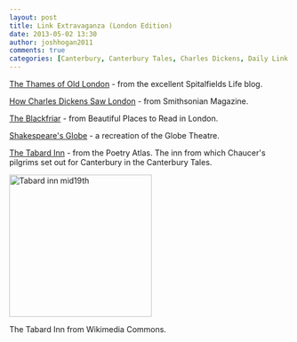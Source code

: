 ```yaml
---
layout: post
title: Link Extravaganza (London Edition)
date: 2013-05-02 13:30
author: joshhogan2011
comments: true
categories: [Canterbury, Canterbury Tales, Charles Dickens, Daily Link Shares, Geoffrey Chaucer, Globe Theatre, London, Spitalfields, The Tabard]
---
```

<a href="http://spitalfieldslife.com/2013/04/30/the-thames-of-old-london/" target="_blank">The Thames of Old London</a> - from the excellent Spitalfields Life blog.

<a href="http://www.smithsonianmag.com/travel/How-Charles-Dickens-Saw-London.html" target="_blank">How Charles Dickens Saw London</a> - from Smithsonian Magazine.

<a href="http://beautiful-reading.tumblr.com/post/43256833384/the-blackfriar" target="_blank">The Blackfriar</a> - from Beautiful Places to Read in London.

<a href="http://www.shakespearesglobe.com/" target="_blank">Shakespeare's Globe</a> - a recreation of the Globe Theatre.

<a href="http://www.poetryatlas.com/poetry/poem/2867/the-tabard-inn.html" target="_blank">The Tabard Inn</a> - from the Poetry Atlas. The inn from which Chaucer's pilgrims set out for Canterbury in the Canterbury Tales.

<a title="By ChrisO at en.wikipedia [Public domain], from Wikimedia Commons" href="http://commons.wikimedia.org/wiki/File%3ATabard_inn_mid19th.jpg"><img alt="Tabard inn mid19th" src="//upload.wikimedia.org/wikipedia/commons/1/16/Tabard_inn_mid19th.jpg" width="256" /></a>

The Tabard Inn from Wikimedia Commons.

&nbsp;
